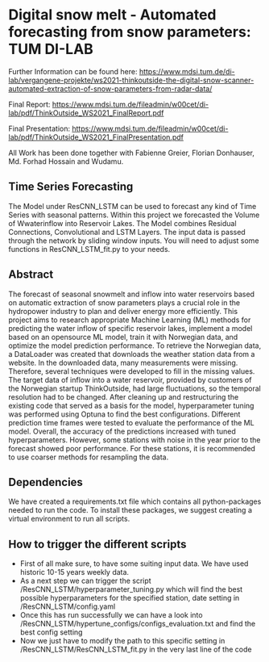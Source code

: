 # Digital snow melt - Automated forecasting from snow parameters: TUM DI-LAB

Further Information can be found here: https://www.mdsi.tum.de/di-lab/vergangene-projekte/ws2021-thinkoutside-the-digital-snow-scanner-automated-extraction-of-snow-parameters-from-radar-data/

Final Report: https://www.mdsi.tum.de/fileadmin/w00cet/di-lab/pdf/ThinkOutside_WS2021_FinalReport.pdf

Final Presentation: https://www.mdsi.tum.de/fileadmin/w00cet/di-lab/pdf/ThinkOutside_WS2021_FinalPresentation.pdf

All Work has been done together with Fabienne Greier, Florian Donhauser,  Md. Forhad Hossain and Wudamu.

## Time Series Forecasting
The Model under ResCNN_LSTM can be used to forecast any kind of Time Series with seasonal patterns. Within this project we forecasted the Volume of Wwaterinflow into Reservoir Lakes. The Model combines Residual Connections, Convolutional and LSTM Layers. The input data is passed through the network by sliding window inputs. You will need to adjust some functions in ResCNN_LSTM_fit.py to your needs.

## Abstract
The forecast of seasonal snowmelt and inflow into water reservoirs based on automatic extraction of snow parameters plays a crucial role in the hydropower industry to plan and deliver energy more efficiently.
This project aims to research appropriate Machine Learning (ML) methods for predicting the water inflow of specific reservoir lakes, implement a model based on an opensource ML model, train it with Norwegian data, and optimize the model prediction performance.
To retrieve the Norwegian data, a DataLoader was created that downloads the weather station data from a website.
In the downloaded data, many measurements were missing. Therefore, several techniques were developed to fill in the missing values.
The target data of inflow into a water reservoir, provided by customers of the Norwegian startup ThinkOutside, had large fluctuations, so the temporal resolution had to be changed.
After cleaning up and restructuring the existing code that served as a basis for the model, hyperparameter tuning was performed using Optuna to find the best configurations.
Different prediction time frames were tested to evaluate the performance of the ML model. Overall, the accuracy of the predictions increased with tuned hyperparameters. However, some stations with noise in the year prior to the forecast showed poor performance. For these stations, it is recommended to use coarser methods for resampling the data.

## Dependencies
We have created a requirements.txt file which contains all python-packages needed to run the code.
To install these packages, we suggest creating a virtual environment to run all scripts.

## How to trigger the different scripts
- First of all make sure, to have some suiting input data. We have used historic 10-15 years weekly data.
- As a next step we can trigger the script /ResCNN_LSTM/hyperparameter_tuning.py which will find the best possible hyperparameters for the specified station, date setting in /ResCNN_LSTM/config.yaml
- Once this has run successfully we can have a look into /ResCNN_LSTM/hypertune_configs/configs_evaluation.txt and find the best config setting
- Now we just have to modify the path to this specific setting in /ResCNN_LSTM/ResCNN_LSTM_fit.py in the very last line of the code
